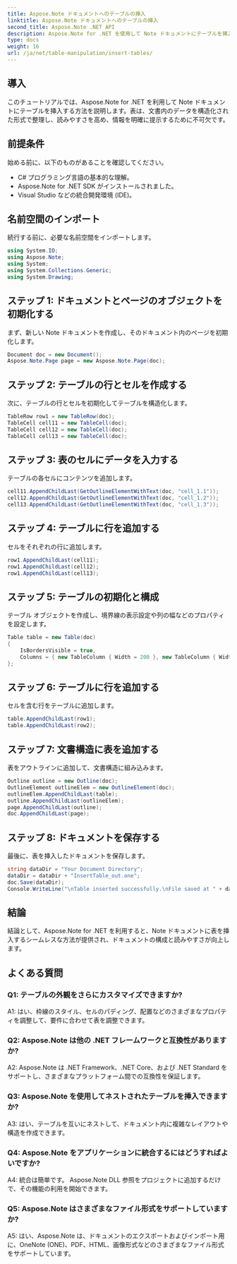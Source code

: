 ```yaml
---
title: Aspose.Note ドキュメントへのテーブルの挿入
linktitle: Aspose.Note ドキュメントへのテーブルの挿入
second_title: Aspose.Note .NET API
description: Aspose.Note for .NET を使用して Note ドキュメントにテーブルを挿入する方法を学びます。データをシームレスに整理して、読みやすさとプレゼンテーションを向上させます。
type: docs
weight: 16
url: /ja/net/table-manipulation/insert-tables/
---
```

## 導入

このチュートリアルでは、Aspose.Note for .NET を利用して Note ドキュメントにテーブルを挿入する方法を説明します。表は、文書内のデータを構造化された形式で整理し、読みやすさを高め、情報を明確に提示するために不可欠です。

## 前提条件

始める前に、以下のものがあることを確認してください。
- C# プログラミング言語の基本的な理解。
- Aspose.Note for .NET SDK がインストールされました。
- Visual Studio などの統合開発環境 (IDE)。

## 名前空間のインポート

続行する前に、必要な名前空間をインポートします。
```csharp
using System.IO;
using Aspose.Note;
using System;
using System.Collections.Generic;
using System.Drawing;
```

## ステップ 1: ドキュメントとページのオブジェクトを初期化する

まず、新しい Note ドキュメントを作成し、そのドキュメント内のページを初期化します。
```csharp
Document doc = new Document();
Aspose.Note.Page page = new Aspose.Note.Page(doc);
```

## ステップ 2: テーブルの行とセルを作成する

次に、テーブルの行とセルを初期化してテーブルを構造化します。
```csharp
TableRow row1 = new TableRow(doc);
TableCell cell11 = new TableCell(doc);
TableCell cell12 = new TableCell(doc);
TableCell cell13 = new TableCell(doc);
```

## ステップ 3: 表のセルにデータを入力する

テーブルの各セルにコンテンツを追加します。
```csharp
cell11.AppendChildLast(GetOutlineElementWithText(doc, "cell_1.1"));
cell12.AppendChildLast(GetOutlineElementWithText(doc, "cell_1.2"));
cell13.AppendChildLast(GetOutlineElementWithText(doc, "cell_1.3"));
```

## ステップ 4: テーブルに行を追加する

セルをそれぞれの行に追加します。
```csharp
row1.AppendChildLast(cell11);
row1.AppendChildLast(cell12);
row1.AppendChildLast(cell13);
```

## ステップ 5: テーブルの初期化と構成

テーブル オブジェクトを作成し、境界線の表示設定や列の幅などのプロパティを設定します。
```csharp
Table table = new Table(doc)
{
    IsBordersVisible = true,
    Columns = { new TableColumn { Width = 200 }, new TableColumn { Width = 200 }, new TableColumn { Width = 200 } }
};
```

## ステップ 6: テーブルに行を追加する

セルを含む行をテーブルに追加します。
```csharp
table.AppendChildLast(row1);
table.AppendChildLast(row2);
```

## ステップ 7: 文書構造に表を追加する

表をアウトラインに追加して、文書構造に組み込みます。
```csharp
Outline outline = new Outline(doc);
OutlineElement outlineElem = new OutlineElement(doc);
outlineElem.AppendChildLast(table);
outline.AppendChildLast(outlineElem);
page.AppendChildLast(outline);
doc.AppendChildLast(page);
```

## ステップ 8: ドキュメントを保存する

最後に、表を挿入したドキュメントを保存します。
```csharp
string dataDir = "Your Document Directory";
dataDir = dataDir + "InsertTable_out.one";
doc.Save(dataDir);
Console.WriteLine("\nTable inserted successfully.\nFile saved at " + dataDir);
```

## 結論

結論として、Aspose.Note for .NET を利用すると、Note ドキュメントに表を挿入するシームレスな方法が提供され、ドキュメントの構成と読みやすさが向上します。

## よくある質問

### Q1: テーブルの外観をさらにカスタマイズできますか?

A1: はい、枠線のスタイル、セルのパディング、配置などのさまざまなプロパティを調整して、要件に合わせて表を調整できます。

### Q2: Aspose.Note は他の .NET フレームワークと互換性がありますか?

A2: Aspose.Note は .NET Framework、.NET Core、および .NET Standard をサポートし、さまざまなプラットフォーム間での互換性を保証します。

### Q3: Aspose.Note を使用してネストされたテーブルを挿入できますか?

A3: はい、テーブルを互いにネストして、ドキュメント内に複雑なレイアウトや構造を作成できます。

### Q4: Aspose.Note をアプリケーションに統合するにはどうすればよいですか?

A4: 統合は簡単です。 Aspose.Note DLL 参照をプロジェクトに追加するだけで、その機能の利用を開始できます。

### Q5: Aspose.Note はさまざまなファイル形式をサポートしていますか?

A5: はい、Aspose.Note は、ドキュメントのエクスポートおよびインポート用に、OneNote (ONE)、PDF、HTML、画像形式などのさまざまなファイル形式をサポートしています。
